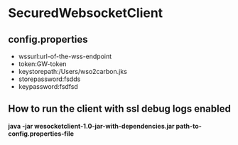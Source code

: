 # SecuredWebsocketClient
## config.properties <br />
 
<ul>
<li>wssurl:url-of-the-wss-endpoint</li>
<li>token:GW-token</li>
<li>keystorepath:/Users/wso2carbon.jks</li>
<li>storepassword:fsdds</li>
<li>keypassword:fsdfsd</li>
</ul>

## How to run the client with ssl debug logs enabled <br />
**java -jar wesocketclient-1.0-jar-with-dependencies.jar path-to-config.properties-file**
